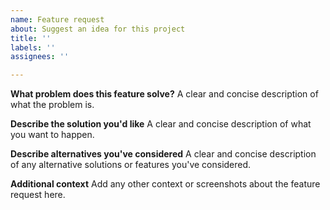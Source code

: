 ```yaml
---
name: Feature request
about: Suggest an idea for this project
title: ''
labels: ''
assignees: ''

---
```


**What problem does this feature solve?**
A clear and concise description of what the problem is.

**Describe the solution you'd like**
A clear and concise description of what you want to happen.

**Describe alternatives you've considered**
A clear and concise description of any alternative solutions or features you've considered.

**Additional context**
Add any other context or screenshots about the feature request here.
